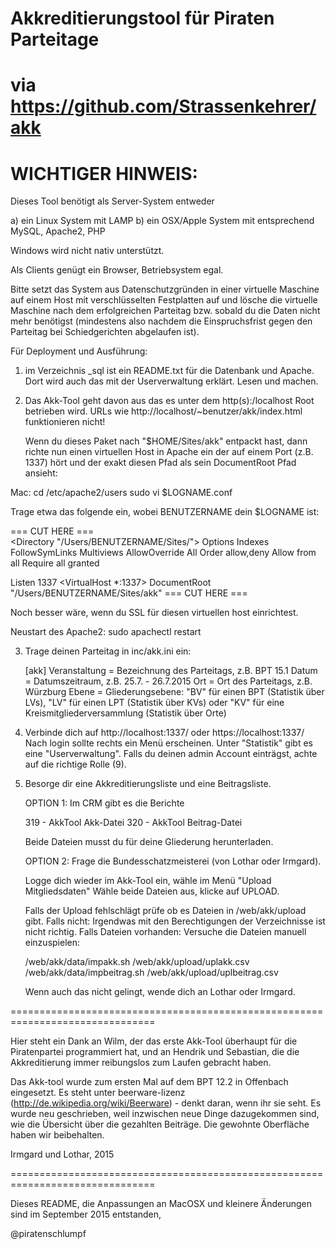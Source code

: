 Akkreditierungstool für Piraten Parteitage
==========================================
via  https://github.com/Strassenkehrer/akk
==========================================

WICHTIGER HINWEIS:
==================
Dieses Tool benötigt als Server-System entweder

  a) ein Linux System mit LAMP
  b) ein OSX/Apple System mit entsprechend MySQL, Apache2, PHP

Windows wird nicht nativ unterstützt.

Als Clients genügt ein Browser, Betriebsystem egal.

Bitte setzt das System aus Datenschutzgründen in einer virtuelle Maschine auf 
einem Host mit verschlüsselten Festplatten auf und lösche die virtuelle 
Maschine nach dem erfolgreichen Parteitag bzw. sobald du die Daten nicht mehr 
benötigst  (mindestens also nachdem die Einspruchsfrist gegen den Parteitag bei 
Schiedgerichten abgelaufen ist).

Für Deployment und Ausführung:

1. im Verzeichnis _sql ist ein README.txt für die Datenbank und Apache.
   Dort wird auch das mit der Userverwaltung erklärt.
   Lesen und machen.

2. Das Akk-Tool geht davon aus das es unter dem http(s):/localhost Root
   betrieben wird. URLs wie http://localhost/~benutzer/akk/index.html
   funktionieren nicht!
   
   Wenn du dieses Paket nach "$HOME/Sites/akk" entpackt hast, dann 
   richte nun einen virtuellen Host in Apache ein der auf einem Port
   (z.B. 1337) hört und der exakt diesen Pfad als sein DocumentRoot
   Pfad ansieht:
   
 Mac:
   cd /etc/apache2/users
   sudo vi $LOGNAME.conf
   
   Trage etwa das folgende ein, wobei BENUTZERNAME dein $LOGNAME ist:

=== CUT HERE ===   
<Directory "/Users/BENUTZERNAME/Sites/">
Options Indexes FollowSymLinks Multiviews
AllowOverride All
Order allow,deny
Allow from all
Require all granted
</Directory>

Listen 1337
<VirtualHost *:1337>
  DocumentRoot "/Users/BENUTZERNAME/Sites/akk"
</VirtualHost>
=== CUT HERE ===   

   Noch besser wäre, wenn du SSL für diesen virtuellen host einrichtest.
   
   Neustart des Apache2: 
   sudo apachectl restart

3. Trage deinen Parteitag in inc/akk.ini ein:

	[akk]
	Veranstaltung = Bezeichnung des Parteitags, z.B. BPT 15.1
	Datum = Datumszeitraum, z.B. 25.7. - 26.7.2015
	Ort = Ort des Parteitags, z.B. Würzburg
	Ebene = Gliederungsebene: "BV" für einen BPT (Statistik über LVs),
			"LV" für einen LPT (Statistik über KVs)
			oder "KV" für eine Kreismitgliederversammlung (Statistik über Orte)


4. Verbinde dich auf http://localhost:1337/ oder https://localhost:1337/
   Nach login sollte rechts ein Menü erscheinen.
   Unter "Statistik" gibt es eine "Userverwaltung".
   Falls du deinen admin Account einträgst, achte auf die richtige Rolle (9).

5. Besorge dir eine Akkreditierungsliste und eine Beitragsliste.

   OPTION 1: Im CRM gibt es die Berichte
   
     319 - AkkTool Akk-Datei
     320 - AkkTool Beitrag-Datei
     
   Beide Dateien musst du für deine Gliederung herunterladen.
   
   OPTION 2: Frage die Bundesschatzmeisterei (von Lothar oder Irmgard).
   
   Logge dich wieder im Akk-Tool ein, wähle im Menü "Upload Mitgliedsdaten"
   Wähle beide Dateien aus, klicke auf UPLOAD.
   
   Falls der Upload fehlschlägt prüfe ob es Dateien in /web/akk/upload gibt.
   Falls nicht: Irgendwas mit den Berechtigungen der Verzeichnisse ist nicht
                richtig.
   Falls Dateien vorhanden: Versuche die Dateien manuell einzuspielen:
   
      /web/akk/data/impakk.sh /web/akk/upload/uplakk.csv
      /web/akk/data/impbeitrag.sh /web/akk/upload/uplbeitrag.csv

   Wenn auch das nicht gelingt, wende dich an Lothar oder Irmgard.

===============================================================================

Hier steht ein Dank an Wilm, der das erste Akk-Tool überhaupt für die 
Piratenpartei programmiert hat, und an Hendrik und Sebastian, die die 
Akkreditierung immer reibungslos zum Laufen gebracht haben.

Das Akk-tool wurde zum ersten Mal auf dem BPT 12.2 in Offenbach eingesetzt.
Es steht unter beerware-lizenz (http://de.wikipedia.org/wiki/Beerware) - denkt 
daran, wenn ihr sie seht. Es wurde neu geschrieben, weil inzwischen neue Dinge 
dazugekommen sind, wie die Übersicht über die gezahlten Beiträge. Die gewohnte 
Oberfläche haben wir beibehalten.

Irmgard und Lothar, 2015

===============================================================================

Dieses README, die Anpassungen an MacOSX und kleinere Änderungen sind 
im September 2015 entstanden,

@piratenschlumpf
